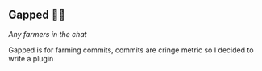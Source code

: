 ## Gapped 🧑‍🌾

*Any farmers in the chat*

Gapped is for farming commits, commits are cringe metric so I decided to write a plugin
